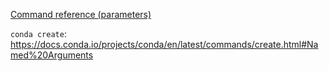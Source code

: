 
[Command reference (parameters)](https://docs.conda.io/projects/conda/en/latest/commands.html#)

`conda create`: https://docs.conda.io/projects/conda/en/latest/commands/create.html#Named%20Arguments

